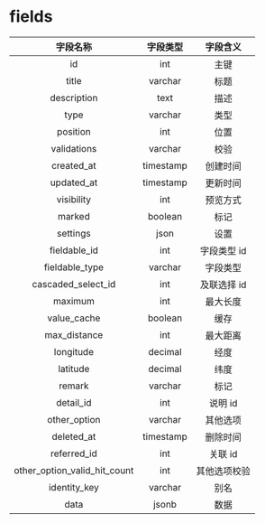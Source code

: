 # fields

| 字段名称 | 字段类型 | 字段含义 |
| :-----: | :-----: | :-----: 
| id | int | 主键 |
| title | varchar | 标题 |
| description | text | 描述 |
| type | varchar | 类型 |
| position | int | 位置 |
| validations | varchar | 校验 |
| created_at | timestamp | 创建时间 |
| updated_at | timestamp | 更新时间 |
| visibility | int | 预览方式 |
| marked | boolean | 标记 |
| settings | json | 设置 |
| fieldable_id | int | 字段类型 id |
| fieldable_type | varchar | 字段类型 |
| cascaded_select_id | int | 及联选择 id |
| maximum | int | 最大长度 |
| value_cache | boolean | 缓存 |
| max_distance | int | 最大距离 |
| longitude | decimal | 经度 |
| latitude | decimal | 纬度 |
| remark | varchar | 标记 |
| detail_id | int | 说明 id |
| other_option | varchar | 其他选项 |
| deleted_at | timestamp | 删除时间 |
| referred_id | int | 关联 id |
| other_option_valid_hit_count | int | 其他选项校验 |
| identity_key | varchar | 别名 |
| data | jsonb | 数据 |

